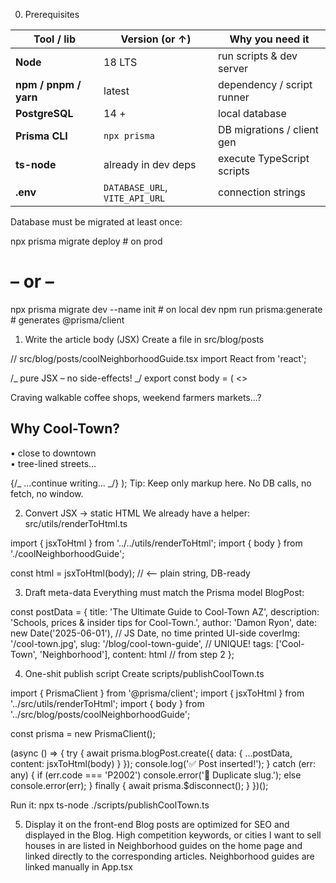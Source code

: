 0. Prerequisites

| Tool / lib            | Version (or ↑)                 | Why you need it            |
| --------------------- | ------------------------------ | -------------------------- |
| **Node**              | 18 LTS                         | run scripts & dev server   |
| **npm / pnpm / yarn** | latest                         | dependency / script runner |
| **PostgreSQL**        | 14 +                           | local database             |
| **Prisma CLI**        | `npx prisma`                   | DB migrations / client gen |
| **ts-node**           | already in dev deps            | execute TypeScript scripts |
| **.env**              | `DATABASE_URL`, `VITE_API_URL` | connection strings         |

Database must be migrated at least once:

npx prisma migrate deploy # on prod

# – or –

npx prisma migrate dev --name init # on local dev
npm run prisma:generate # generates @prisma/client

1. Write the article body (JSX)
   Create a file in src/blog/posts

// src/blog/posts/coolNeighborhoodGuide.tsx
import React from 'react';

/_ pure JSX – no side-effects! _/
export const body = (
<>

<p>Craving walkable coffee shops, weekend farmers markets…?</p>
<h2>Why Cool-Town?</h2>
<p> • close to downtown<br /> • tree-lined streets…</p>
{/_ …continue writing… _/}
</>
);
Tip: Keep only markup here. No DB calls, no fetch, no window.

2. Convert JSX -> static HTML
   We already have a helper: src/utils/renderToHtml.ts

import { jsxToHtml } from '../../utils/renderToHtml';
import { body } from './coolNeighborhoodGuide';

const html = jsxToHtml(body); // <-- plain string, DB-ready

3. Draft meta-data
   Everything must match the Prisma model BlogPost:

const postData = {
title: 'The Ultimate Guide to Cool-Town AZ',
description: 'Schools, prices & insider tips for Cool-Town.',
author: 'Damon Ryon',
date: new Date('2025-06-01'), // JS Date, no time printed UI-side
coverImg: '/cool-town.jpg',
slug: '/blog/cool-town-guide', // UNIQUE!
tags: ['Cool-Town', 'Neighborhood'],
content: html // from step 2
};

4. One-shit publish script
   Create scripts/publishCoolTown.ts

import { PrismaClient } from '@prisma/client';
import { jsxToHtml } from '../src/utils/renderToHtml';
import { body } from '../src/blog/posts/coolNeighborhoodGuide';

const prisma = new PrismaClient();

(async () => {
try {
await prisma.blogPost.create({
data: {
...postData,
content: jsxToHtml(body)
}
});
console.log('✅ Post inserted!');
} catch (err: any) {
if (err.code === 'P2002') console.error('🚫 Duplicate slug.');
else console.error(err);
} finally {
await prisma.$disconnect();
}
})();

Run it:
npx ts-node ./scripts/publishCoolTown.ts

5. Display it on the front-end
   Blog posts are optimized for SEO and displayed in the Blog.
   High competition keywords, or cities I want to sell houses in
   are listed in Neighborhood guides on the home page and linked directly
   to the corresponding articles. Neighborhood guides are linked manually
   in App.tsx
